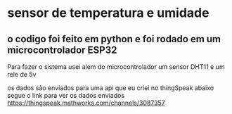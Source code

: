 # sensor de temperatura e umidade

## o codigo foi feito em python e foi rodado em um microcontrolador ESP32

Para fazer o sistema usei alem do microcontrolador um sensor DHT11 e um rele de 5v

os dados são enviados para uma api que eu criei no thingSpeak abaixo segue o link para ver os dados enviados
https://thingspeak.mathworks.com/channels/3087357


